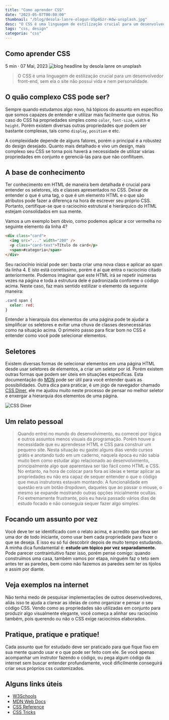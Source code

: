 ```yaml
---
title: "Como aprender CSS"
date: "2023-05-07T00:00:00"
thumbnail: "/blog/desola-lanre-ologun-USp4Gzr-Hdw-unsplash.jpg"
desc: "O CSS é uma linguagem de estilização crucial para um desenvolvedor front-end, sem ela o site não possui vida e nem personalidade."
tags: "css, design"
categoria: "css"
---
```


<section className="intro">
<h1>Como aprender CSS</h1>
<i className="bi bi-clock-fill mr-xs"></i><span> 5 min · </span><i className="bi bi-calendar mr-xs"></i><span> 07 Mai, 2023</span>

<img src="/blog/desola-lanre-ologun-USp4Gzr-Hdw-unsplash.jpg" className="headline" alt="blog headline by desola lanre on unsplash" title="By Desola Lanre on Unsplash">

<blockquote>O CSS é uma linguagem de estilização crucial para um desenvolvedor front-end, sem ela o site não possui vida e nem personalidade.</blockquote>

</section>

## O quão complexo CSS pode ser?

Sempre quando estudamos algo novo, há tópicos do assunto em específico que somos capazes de entender e utilizar mais facilmente que outros. No caso do CSS há propriedades simples como `color`, `font-size`, `width` e `height`. Porém existem diversas outras propriedades que podem ser bastante complexas, tais como `display`, `position` e etc.

A complexidade depende de alguns fatores, porém o principal é a robustez do design desejado. Quanto mais detalhado e vivo um design, mais complexo seu CSS se torna pois haverá a necessidade de utilizar várias propriedades em conjunto e gerenciá-las para que não conflituem.

## A base de conhecimento

Ter conhecimento em HTML de maneira bem detalhada é crucial para entender os seletores, ids e classes apresentados no CSS. Deixar de entender o que é uma tag, o que é um elemento HTML e o que são atributos pode fazer a diferença na hora de escrever seu próprio CSS. Portanto, certifique-se que o raciocínio estrutural e hierárquico do HTML estejam consolidados em sua mente.

Vamos a um exemplo bem óbvio, como podemos aplicar a cor vermelha no seguinte elemento da linha 4?

```html
<div class="card">
  <img src="..." width="200" />
  <p class="card-text">Título do card</p>
  <span>#categoria</span>
</div>
```

Seu raciocínio inicial pode ser: basta criar uma nova class e aplicar ao span da linha 4. E isto está corretíssimo, porém é aí que entra o raciocínio citado anteriormente. Podemos imaginar que este HTML irá se repetir inúmeras vezes na página e toda a estrutura dele é padronizada conforme o código acima. Neste caso, faz mais sentido estilizar o elemento da seguinte maneira:

```css
.card span {
  color: red;
}
```

Entender a hierarquia dos elementos de uma página pode te ajudar a simplificar os seletores e evitar uma chuva de classes desnecessárias como na situação acima. O primeiro passo para ficar bom no CSS é entender como você pode selecionar elementos.

## Seletores

Existem diversas formas de selecionar elementos em uma página HTML desde usar seletores de elementos, a criar um seletor por id. Porém existem outras formas que podem ser úteis em situações específicas. Esta documentação do <a href="https://developer.mozilla.org/pt-BR/docs/Web/CSS/CSS_Selectors" target="_blank">MDN</a> pode ser útil para você entender quais as possibilidades. Outra dica para praticar, é um jogo de navegador chamado <a href="https://flukeout.github.io/" target="_blank">CSS Diner</a>, ele me ajudou muito neste processo de pensar no melhor seletor e enxergar a hierarquia dos elementos de uma página.

<img src="/blog/screenshot-css-diner.png" className="image" alt="CSS Diner"/>

## Um relato pessoal

<blockquote>
Quando entrei no mundo do desenvolvimento, eu comecei por lógica e outros assuntos menos visuais da programação. Porém houve a necessidade que eu aprendesse HTML e CSS para construir um pequeno site. Nesta situação eu gastei alguns dias vendo cursos grátis e anotando tudo em um caderno, naquela época eu não sabia muito bem como estudar algo relacionado ao desenvolvimento, principalmente algo que aparentava ser tão fácil como HTML e CSS.
No entanto, na hora de colocar para fora as ideias e tentar aplicar as propriedades eu não era capaz de sequer entender o que o código que meus instrutores estavam montando. A funcionalidade em questão era um botão dropdown, daqueles que ao passar o mouse, o mesmo se expande mostrando outras opções inicialmente ocultas.
Foi extremamente frustrante, pois eu havia passado vários dias de estudo focado e não conseguia sequer fazer algo simples.
</blockquote>

## Focando um assunto por vez

Você deve ter se identificado com o relato acima, e acredito que deva ser uma dor de todo iniciante, como usar bem cada propriedade para fazer o que se deseja. E isso eu só fui descobrir depois de muito tempo estudando. A minha dica fundamental é: **estude um tópico por vez separadamente.**
Pode parecer contraintuitivo fazer isso, porém pense comigo: quando construímos uma casa, também vamos por etapa, ninguém faz o teto sem antes ter as paredes, bem como não fazemos as paredes sem ter os tijolos e assim por diante.

## Veja exemplos na internet

Não tenha medo de pesquisar implementações de outros desenvolvedores, aliás isso te ajuda a clarear as ideias de como organizar e pensar o seu código CSS. Vendo como as propriedades são utilizadas em conjunto para produzir algo visualmente elegante, você começa a alinhar seu raciocínio também, pois querendo ou não o CSS exige raciocínios elaborados.

## Pratique, pratique e pratique!

Cada assunto que for estudado deve ser praticado para que fique fixo em sua mente quando usar e o que pode ser feito com ele. Se você apenas acompanhar um instrutor fazendo o código, ou pega algum código da internet sem buscar entender profundamente, você dificilmente conseguirá criar seus próprios css customizados.

## Alguns links úteis

<ul>
    <li><a href="https://www.w3schools.com/css/default.asp" target="_blank">W3Schools</a></li>
    <li><a href="https://developer.mozilla.org/pt-BR/docs/Web/CSS" target="_blank">MDN Web Docs</a></li>
    <li><a href="https://cssreference.io" target="_blank">CSS Reference</a></li>
    <li><a href="https://css-tricks.com" target="_blank">CSS Tricks</a></li>
</ul>
